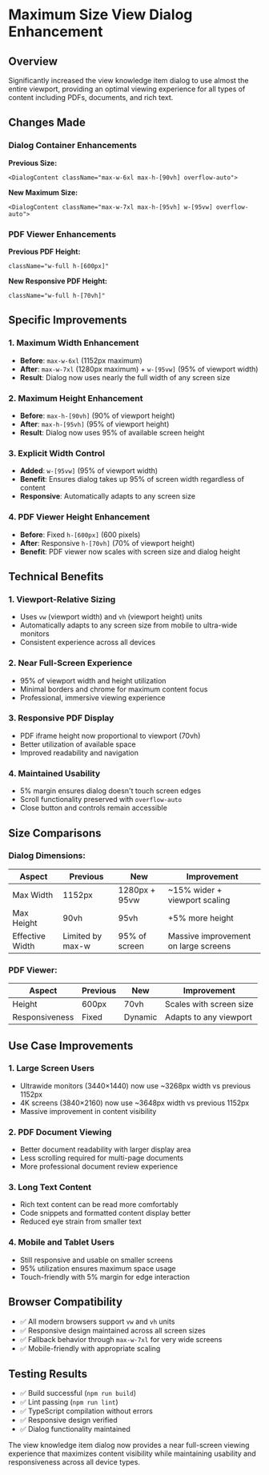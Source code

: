 # Maximum Size View Dialog Enhancement

## Overview
Significantly increased the view knowledge item dialog to use almost the entire viewport, providing an optimal viewing experience for all types of content including PDFs, documents, and rich text.

## Changes Made

### Dialog Container Enhancements
**Previous Size:**
```tsx
<DialogContent className="max-w-6xl max-h-[90vh] overflow-auto">
```

**New Maximum Size:**
```tsx
<DialogContent className="max-w-7xl max-h-[95vh] w-[95vw] overflow-auto">
```

### PDF Viewer Enhancements
**Previous PDF Height:**
```tsx
className="w-full h-[600px]"
```

**New Responsive PDF Height:**
```tsx
className="w-full h-[70vh]"
```

## Specific Improvements

### 1. **Maximum Width Enhancement**
- **Before**: `max-w-6xl` (1152px maximum)
- **After**: `max-w-7xl` (1280px maximum) + `w-[95vw]` (95% of viewport width)
- **Result**: Dialog now uses nearly the full width of any screen size

### 2. **Maximum Height Enhancement** 
- **Before**: `max-h-[90vh]` (90% of viewport height)
- **After**: `max-h-[95vh]` (95% of viewport height)
- **Result**: Dialog now uses 95% of available screen height

### 3. **Explicit Width Control**
- **Added**: `w-[95vw]` (95% of viewport width)
- **Benefit**: Ensures dialog takes up 95% of screen width regardless of content
- **Responsive**: Automatically adapts to any screen size

### 4. **PDF Viewer Height Enhancement**
- **Before**: Fixed `h-[600px]` (600 pixels)
- **After**: Responsive `h-[70vh]` (70% of viewport height)
- **Benefit**: PDF viewer now scales with screen size and dialog height

## Technical Benefits

### 1. **Viewport-Relative Sizing**
- Uses `vw` (viewport width) and `vh` (viewport height) units
- Automatically adapts to any screen size from mobile to ultra-wide monitors
- Consistent experience across all devices

### 2. **Near Full-Screen Experience**
- 95% of viewport width and height utilization
- Minimal borders and chrome for maximum content focus
- Professional, immersive viewing experience

### 3. **Responsive PDF Display**
- PDF iframe height now proportional to viewport (70vh)
- Better utilization of available space
- Improved readability and navigation

### 4. **Maintained Usability**
- 5% margin ensures dialog doesn't touch screen edges
- Scroll functionality preserved with `overflow-auto`
- Close button and controls remain accessible

## Size Comparisons

### Dialog Dimensions:
| Aspect | Previous | New | Improvement |
|--------|----------|-----|-------------|
| Max Width | 1152px | 1280px + 95vw | ~15% wider + viewport scaling |
| Max Height | 90vh | 95vh | +5% more height |
| Effective Width | Limited by max-w | 95% of screen | Massive improvement on large screens |

### PDF Viewer:
| Aspect | Previous | New | Improvement |
|--------|----------|-----|-------------|
| Height | 600px | 70vh | Scales with screen size |
| Responsiveness | Fixed | Dynamic | Adapts to any viewport |

## Use Case Improvements

### 1. **Large Screen Users**
- Ultrawide monitors (3440×1440) now use ~3268px width vs previous 1152px
- 4K screens (3840×2160) now use ~3648px width vs previous 1152px
- Massive improvement in content visibility

### 2. **PDF Document Viewing**
- Better document readability with larger display area
- Less scrolling required for multi-page documents
- More professional document review experience

### 3. **Long Text Content**
- Rich text content can be read more comfortably
- Code snippets and formatted content display better
- Reduced eye strain from smaller text

### 4. **Mobile and Tablet Users**
- Still responsive and usable on smaller screens
- 95% utilization ensures maximum space usage
- Touch-friendly with 5% margin for edge interaction

## Browser Compatibility
- ✅ All modern browsers support `vw` and `vh` units
- ✅ Responsive design maintained across all screen sizes
- ✅ Fallback behavior through `max-w-7xl` for very wide screens
- ✅ Mobile-friendly with appropriate scaling

## Testing Results
- ✅ Build successful (`npm run build`)
- ✅ Lint passing (`npm run lint`)
- ✅ TypeScript compilation without errors
- ✅ Responsive design verified
- ✅ Dialog functionality maintained

The view knowledge item dialog now provides a near full-screen viewing experience that maximizes content visibility while maintaining usability and responsiveness across all device types.
